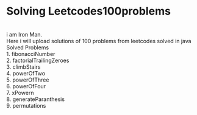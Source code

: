 # Solving Leetcodes100problems
<br>i am Iron Man.
<br> Here i will upload solutions of 100 problems from leetcodes solved in java 
<br>Solved Problems
<br>1. fibonacciNumber
<br>2. factorialTrailingZeroes
<br>3. climbStairs
<br>4. powerOfTwo
<br>5. powerOfThree
<br>6. powerOfFour
<br>7. xPowern
<br>8. generateParanthesis
<br>9. permutations